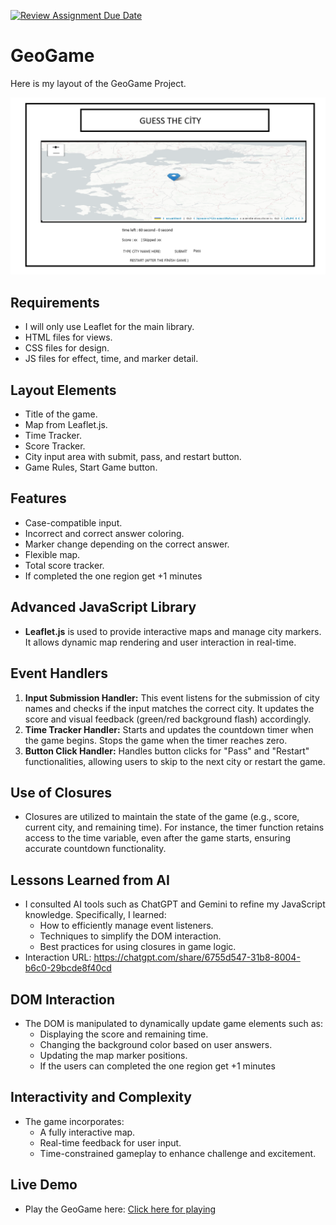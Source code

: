 [![Review Assignment Due Date](https://classroom.github.com/assets/deadline-readme-button-22041afd0340ce965d47ae6ef1cefeee28c7c493a6346c4f15d667ab976d596c.svg)](https://classroom.github.com/a/ATV5e7Id)

# GeoGame

Here is my layout of the GeoGame Project.

![GeoGame Layout](layout_frontend.png)

## Requirements
- I will only use Leaflet for the main library.
- HTML files for views.
- CSS files for design.
- JS files for effect, time, and marker detail.

## Layout Elements
- Title of the game.
- Map from Leaflet.js.
- Time Tracker.
- Score Tracker.
- City input area with submit, pass, and restart button.
- Game Rules, Start Game button.

## Features
- Case-compatible input.
- Incorrect and correct answer coloring.
- Marker change depending on the correct answer.
- Flexible map.
- Total score tracker.
- If completed the one region get +1 minutes

## Advanced JavaScript Library
- **Leaflet.js** is used to provide interactive maps and manage city markers. It allows dynamic map rendering and user interaction in real-time.

## Event Handlers
1. **Input Submission Handler:** This event listens for the submission of city names and checks if the input matches the correct city. It updates the score and visual feedback (green/red background flash) accordingly.
2. **Time Tracker Handler:** Starts and updates the countdown timer when the game begins. Stops the game when the timer reaches zero.
3. **Button Click Handler:** Handles button clicks for "Pass" and "Restart" functionalities, allowing users to skip to the next city or restart the game.

## Use of Closures
- Closures are utilized to maintain the state of the game (e.g., score, current city, and remaining time). For instance, the timer function retains access to the time variable, even after the game starts, ensuring accurate countdown functionality.

## Lessons Learned from AI
- I consulted AI tools such as ChatGPT and Gemini to refine my JavaScript knowledge. Specifically, I learned:
  - How to efficiently manage event listeners.
  - Techniques to simplify the DOM interaction.
  - Best practices for using closures in game logic.
- Interaction URL: https://chatgpt.com/share/6755d547-31b8-8004-b6c0-29bcde8f40cd 

## DOM Interaction
- The DOM is manipulated to dynamically update game elements such as:
  - Displaying the score and remaining time.
  - Changing the background color based on user answers.
  - Updating the map marker positions.
  - If the users can completed the one region get +1 minutes

## Interactivity and Complexity
- The game incorporates:
  - A fully interactive map.
  - Real-time feedback for user input.
  - Time-constrained gameplay to enhance challenge and excitement.
 
## Live Demo
- Play the GeoGame here: [Click here for playing](https://gmt-458-web-gis.github.io/geogame-Adilhan11/)
